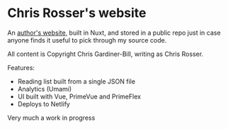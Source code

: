 # Chris Rosser's website

An [author's website](https://chrisrosser.net), built in Nuxt, and stored in a public repo just in case anyone finds it useful to pick through my source code.

All content is Copyright Chris Gardiner-Bill, writing as Chris Rosser.

Features:

* Reading list built from a single JSON file
* Analytics (Umami)
* UI built with Vue, PrimeVue and PrimeFlex
* Deploys to Netlify

Very much a work in progress